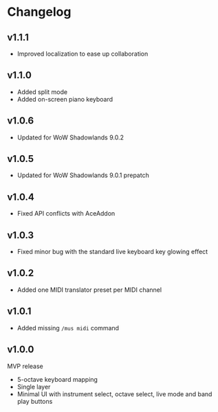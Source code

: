 Changelog
=========
v1.1.1
--------
* Improved localization to ease up collaboration

v1.1.0
--------
* Added split mode
* Added on-screen piano keyboard

v1.0.6
--------
* Updated for WoW Shadowlands 9.0.2

v1.0.5
--------
* Updated for WoW Shadowlands 9.0.1 prepatch

v1.0.4
--------
* Fixed API conflicts with AceAddon

v1.0.3
--------
* Fixed minor bug with the standard live keyboard key glowing effect

v1.0.2
--------
* Added one MIDI translator preset per MIDI channel

v1.0.1
--------
* Added missing `/mus midi` command

v1.0.0
--------
MVP release
* 5-octave keyboard mapping
* Single layer
* Minimal UI with instrument select, octave select, live mode and band play buttons